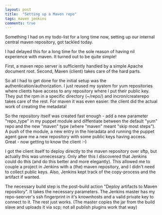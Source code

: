 ```yaml
---
layout: post
title:  "Setting up a Maven repo"
tags: maven jenkins
comments: true
---
```


Something I had on my todo-list for a long time now, setting up our internal central maven repository, got tackled today.

I had delayed this for a long time for the sole reason of having nil experience with maven. It turned out to be quite simple!

First, a maven repo server is sufficiently handled by a simple Apache document root. Second, Maven (client) takes care of the hard parts.

So all I had to get done for the initial setup was the authentication/authorization. I just reused my system for yum repositories where clients have access to any repository where I put their public key. They put the rpm in a specific directory (~/repo/) and incron/createrepo takes care of the rest. For maven it was even easier: the client did the actual work of creating the metadata!

So the repository itself was created fast enough - add a new parameter "repo_type" in my puppet module and diffentiate between the default "yum" repo and the new "maven" type (where "maven" meant "skip most steps"). A push of the module, a new entry in the hieradata and running the puppet agent gave me a new repository with some public keys having access. Great - now getting to know the client :-)

I got the client itself to deploy directly to the maven repository over sftp, but actually this was unnecessary. Only after this I discovered that Jenkins could do this (and do this better and more elegantly). This allowed me to couple a project in Jenkins with a (the) maven repository, and I didn't need to collect public keys. Also, Jenkins kept track of the copy-process and the artifact if wanted.

The necessary build step is the post-build action "Deploy artifacts to Maven repository". It takes the necessary parameters. The Jenkins master has my repo-seerver's ssh fingerprint in it's knownhosts and a valid private key to connect to it. The rest just works. (The master copies the jar from the build slave and uploads it via scp; not all publish plugins work that way)